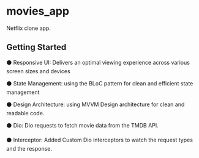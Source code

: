 # movies_app

Netflix clone app.

## Getting Started

⚫ Responsive UI: Delivers an optimal viewing experience across various screen sizes and devices

⚫ State Management: using the BLoC pattern for clean and efficient state management

⚫ Design Architecture: using MVVM Design architecture for clean and readable code.

⚫ Dio: Dio requests to fetch movie data from the TMDB API.

⚫ Interceptor: Added Custom Dio interceptors to watch the request types and the response.


